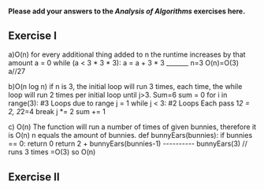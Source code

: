 #### Please add your answers to the ***Analysis of  Algorithms*** exercises here.

## Exercise I

a)O(n)
    for every additional thing added to n the runtime increases by that amount
    a = 0
    while (a < 3 * 3 * 3):
      a = a + 3 * 3
      _______
      n=3
      O(n)=O(3)
      a//27



b)O(n log n)
if n is 3, the initial loop will run 3 times, each time, the while loop will run 2 times per initial loop until j>3. Sum=6
sum = 0
    for i in range(3):
    #3 Loops due to range
      j = 1
      while j < 3:
        #2 Loops Each pass 1*2 = 2, 2*2=4 break
        j *= 2
        sum += 1


c) O(n)
    The function will run a number of times of given bunnies, therefore it is O(n) n equals the amount of bunnies.
    def bunnyEars(bunnies):
      if bunnies == 0:
        return 0
      return 2 + bunnyEars(bunnies-1)
      ----------
    bunnyEars(3) // runs 3 times =O(3) so O(n)

## Exercise II



